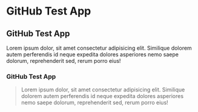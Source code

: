 # GitHub Test App
## GitHub Test App

Lorem ipsum dolor, sit amet consectetur adipisicing elit. Similique dolorem autem perferendis id neque expedita dolores asperiores nemo saepe dolorum, reprehenderit sed, rerum porro eius!


### GitHub Test App

> Lorem ipsum dolor, sit amet consectetur adipisicing elit. Similique dolorem autem perferendis id neque expedita dolores asperiores nemo saepe dolorum, reprehenderit sed, rerum porro eius! 

> <script src="" ></script>

